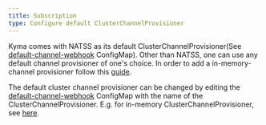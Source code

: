```yaml
---
title: Subscription
type: Configure default ClusterChannelProvisioner
---
```


Kyma comes with NATSS as its default ClusterChannelProvisioner(See [default-channel-webhook](../../resources/knative-eventing/charts/knative-eventing/templates/eventing.yaml) ConfigMap). Other than NATSS, one can use any default channel provisioner of one's choice. In order to add a in-memory-channel provisioner follow this [guide](https://github.com/knative/eventing/tree/master/config/provisioners/in-memory-channel).

The default cluster channel provisioner can be changed by editing the [default-channel-webhook](../../resources/knative-eventing/charts/knative-eventing/templates/eventing.yaml) ConfigMap with the name of the ClusterChannelProvisioner. E.g. for in-memory ClusterChannelProvisioner, see [here](https://github.com/knative/eventing/blob/master/config/400-default-channel-config.yaml.).
